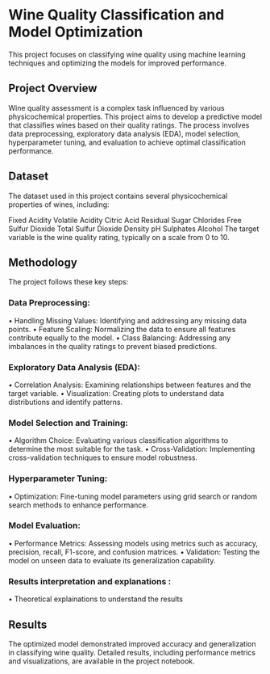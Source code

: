 # Wine Quality Classification and Model Optimization
This project focuses on classifying wine quality using machine learning techniques and optimizing the models for improved performance.

## Project Overview
Wine quality assessment is a complex task influenced by various physicochemical properties. This project aims to develop a predictive model that classifies wines based on their quality ratings. The process involves data preprocessing, exploratory data analysis (EDA), model selection, hyperparameter tuning, and evaluation to achieve optimal classification performance.

## Dataset
The dataset used in this project contains several physicochemical properties of wines, including:

Fixed Acidity
Volatile Acidity
Citric Acid
Residual Sugar
Chlorides
Free Sulfur Dioxide
Total Sulfur Dioxide
Density
pH
Sulphates
Alcohol
The target variable is the wine quality rating, typically on a scale from 0 to 10.

## Methodology
The project follows these key steps:

### Data Preprocessing:

• Handling Missing Values: Identifying and addressing any missing data points.
• Feature Scaling: Normalizing the data to ensure all features contribute equally to the model.
• Class Balancing: Addressing any imbalances in the quality ratings to prevent biased predictions.

### Exploratory Data Analysis (EDA):

• Correlation Analysis: Examining relationships between features and the target variable.
• Visualization: Creating plots to understand data distributions and identify patterns.

### Model Selection and Training:

• Algorithm Choice: Evaluating various classification algorithms to determine the most suitable for the task.
• Cross-Validation: Implementing cross-validation techniques to ensure model robustness.

### Hyperparameter Tuning:

• Optimization: Fine-tuning model parameters using grid search or random search methods to enhance performance.

### Model Evaluation:

• Performance Metrics: Assessing models using metrics such as accuracy, precision, recall, F1-score, and confusion matrices.
• Validation: Testing the model on unseen data to evaluate its generalization capability.

### Results interpretation and explanations :

• Theoretical explainations to understand the results

## Results
The optimized model demonstrated improved accuracy and generalization in classifying wine quality. Detailed results, including performance metrics and visualizations, are available in the project notebook.


